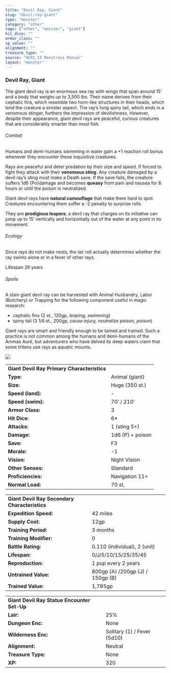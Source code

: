 ```yaml
---
title: "Devil Ray, Giant"
slug: "devil-ray-giant"
type: "monster"
category: "other"
tags: ["other", "monster", "giant"]
hit_dice: ""
armor_class: ""
xp_value: ""
alignment: ""
treasure_type: ""
source: "ACKS II Monstrous Manual"
layout: "monster"
---
```


### Devil Ray, Giant

The giant devil ray is an enormous sea ray with wings that span around 15’ and a body that weighs
up to 3,500 lbs. Their name derives from their cephalic fins, which resemble two horn-like
structures in their heads, which lend the creature a sinister aspect. The ray’s long spiny tail,
which ends in a venomous stinger, furthers the impression of devilishness. However, despite their
appearance, giant devil rays are peaceful, curious creatures that are considerably smarter than most
fish.

###### Combat

Humans and demi-humans swimming in water gain a +1 reaction roll bonus whenever they encounter
these inquisitive creatures.

Rays are peaceful and deter predation by their size and speed. If forced to fight they attack with
their **venomous sting**. Any creature damaged by a devil ray’s sting must make a Death save. If the
save fails, the creature suffers 1d6 {Po}damage and becomes **queasy** from pain and nausea for 8
hours or until the poison is neutralized.

Giant devil rays have **natural camouflage** that make them hard to spot. Creatures encountering
them suffer a -2 penalty to surprise rolls.

They are **prodigious leapers**; a devil ray that charges on its initiative can jump up to 15’
vertically and horizontally out of the water at any point in its movement.

###### Ecology

Since rays do not make nests, the lair roll actually determines whether the ray swims alone or in a
fever of other rays.

Lifespan 26 years

###### Spoils

A slain giant devil ray can be harvested with Animal Husbandry, Labor (Butchery) or Trapping for
the following component useful in magic research:

* cephalic fins (2 st., 120gp, *leaping, swimming*)
* spiny tail (3 1/6 st., 200gp, *cause injury, neutralize poison, poison*)

Giant rays are smart and friendly enough to be tamed and trained. Such a practice is not common
among the humans and demi-humans of the Ammas Aurë, but adventurers who have delved its deep waters
claim that some tritons use rays as aquatic mounts.

![](data:image/png;base64...)

|  |  |
| --- | --- |
| **Giant Devil Ray Primary Characteristics** | |
| **Type:** | Animal (giant) |
| **Size:** | Huge (350 st.) |
| **Speed (land):** | - |
| **Speed (swim):** | 70’ / 210’ |
| **Armor Class:** | 3 |
| **Hit Dice:** | 6\* |
| **Attacks:** | 1 (sting 5+) |
| **Damage:** | 1d6 {P} + poison |
| **Save:** | F3 |
| **Morale:** | -1 |
| **Vision:** | Night Vision |
| **Other Senses:** | Standard |
| **Proficiencies:** | Navigation 11+ |
| **Normal Load:** | 70 st. |

|  |  |
| --- | --- |
| **Giant Devil Ray Secondary Characteristics** | |
| **Expedition Speed:** | 42 miles |
| **Supply Cost:** | 12gp |
| **Training Period:** | 3 months |
| **Training Modifier:** | 0 |
| **Battle Rating:** | 0.110 (individual), 2 (unit) |
| **Lifespan:** | 0/J/5/10/15/25/35/45 |
| **Reproduction:** | 1 pup every 2 years |
| **Untrained Value:** | 800gp (A) /200gp (J) / 150gp (B) |
| **Trained Value:** | 1,785gp |

|  |  |
| --- | --- |
| **Giant Devil Ray Statue Encounter Set-Up** | |
| **Lair:** | 25% |
| **Dungeon Enc:** | None |
| **Wilderness Enc:** | Solitary (1) / Fever (5d10) |
| **Alignment:** | Neutral |
| **Treasure Type:** | None |
| **XP:** | 320 |
